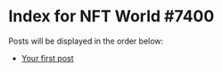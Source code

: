 # Index for NFT World #7400
Posts will be displayed in the order below:

- [Your first post](./001-first.md)

